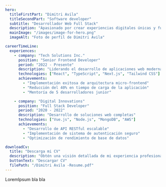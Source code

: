 ```yaml
---
hero:
  titleFirstPart: "Dimitri Avila"
  titleSecondPart: "Software developer"
  subtitle: "Desarrollador Web Full Stack"
  description: "Apasionado por crear experiencias digitales únicas y funcionales. Especializado en desarrollo frontend y backend con las últimas tecnologías."
  mainImage: "/images/image-for-hero.png"
  imageAlt: "Foto de perfil de Dimitri Avila"

careerTimeLine:
  experiences:
    - company: "Tech Solutions Inc."
      position: "Senior Frontend Developer"
      period: "2022 - Presente"
      description: "Liderando el desarrollo de aplicaciones web modernas"
      technologies: ["React", "TypeScript", "Next.js", "Tailwind CSS"]
      achievements:
        - "Implementación exitosa de arquitectura micro-frontend"
        - "Reducción del 40% en tiempo de carga de la aplicación"
        - "Mentoría de 5 desarrolladores junior"

    - company: "Digital Innovations"
      position: "Full Stack Developer"
      period: "2020 - 2022"
      description: "Desarrollo de soluciones web completas"
      technologies: ["Vue.js", "Node.js", "MongoDB", "AWS"]
      achievements:
        - "Desarrollo de API RESTful escalable"
        - "Implementación de sistema de autenticación seguro"
        - "Optimización de rendimiento de base de datos"

downloadCv:
  title: "Descarga mi CV"
  description: "Obtén una visión detallada de mi experiencia profesional y habilidades"
  buttonText: "Descargar CV"
  filePath: "/Dimitri Avila -Resume.pdf"
---
```


LoremIpsum bla bla